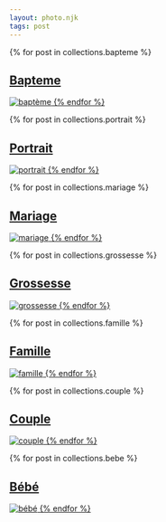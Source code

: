 ```yaml
---
layout: photo.njk
tags: post
---
```




<div class="container">
<div class="row">
{% for post in collections.bapteme %}
<a class="imgF" href="{{ post.url | url }}">
<h2>Bapteme</h2>

![baptème](/images/bapt%C3%AAme/baptism-ga08f864ec_1920.jpg)
{% endfor %}
</a>

{% for post in collections.portrait %}
<a class="imgF" href="{{ post.url | url }}">
<h2>Portrait</h2>

![portrait](/images/portrait/woman-g90b2bffed_1920.jpg)
{% endfor %}
</a>


{% for post in collections.mariage %}
<a class="imgF" href="{{ post.url | url }}">
<h2>Mariage</h2>

![mariage](/images/mariage/bride-g5f1c72416_1920%20(1).webp)
{% endfor %}
</a></div>
<div class="row">
{% for post in collections.grossesse %}
<a class="imgF" href="{{ post.url | url }}"> 
<h2>Grossesse</h2>

![grossesse](/images/grossesse/pregnancy-g3ecdd2c45_1920.jpg)
{% endfor %}
</a>

{% for post in collections.famille %}
<a class="imgF" href="{{ post.url | url }}">
<h2>Famille</h2>

![famille](/images/famille/boys-g16c01aeac_1920.jpg)
{% endfor %}
</a>

{% for post in collections.couple %}
<a class="imgF" href="{{ post.url | url }}"> 
<h2>Couple</h2>

![couple](/images/couple/couple-g0416a23f3_1920.jpg)
{% endfor %}
</a></div>
<div class="row">
{% for post in collections.bebe %}
<a class="imgF" href="{{ post.url | url }}">
<h2>Bébé</h2>

![bébé](/images/b%C3%A9b%C3%A9/baby-g93583ea43_1920.jpg)
{% endfor %}
</a></div></div>

 